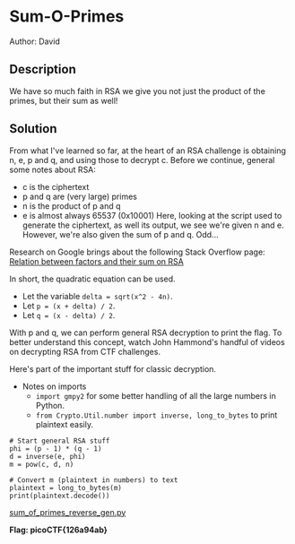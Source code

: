 # Sum-O-Primes

Author: David

## Description

We have so much faith in RSA we give you not just the product of the primes, but their sum as well!

## Solution

From what I've learned so far, at the heart of an RSA challenge is obtaining n, e, p and q, and using those to decrypt c.
Before we continue, general some notes about RSA:
* c is the ciphertext
* p and q are (very large) primes
* n is the product of p and q
* e is almost always 65537 (0x10001) 
Here, looking at the script used to generate the ciphertext, as well its output, we see we're given n and e. However, we're also given the sum of p and q. Odd...

Research on Google brings about the following Stack Overflow page:
[Relation between factors and their sum on RSA](https://crypto.stackexchange.com/questions/87308/relation-between-factors-and-their-sum-on-rsa)

In short, the quadratic equation can be used. 
* Let the variable `delta = sqrt(x^2 - 4n)`.
* Let `p = (x + delta) / 2`.
* Let `q = (x - delta) / 2`.

With p and q, we can perform general RSA decryption to print the flag. To better understand this concept, watch John Hammond's handful of videos on decrypting RSA from CTF challenges.

Here's part of the important stuff for classic decryption.

* Notes on imports
    * `import gmpy2` for some better handling of all the large numbers in Python.
    * `from Crypto.Util.number import inverse, long_to_bytes` to print plaintext easily.

```
# Start general RSA stuff
phi = (p - 1) * (q - 1)
d = inverse(e, phi)
m = pow(c, d, n)

# Convert m (plaintext in numbers) to text
plaintext = long_to_bytes(m)
print(plaintext.decode())
```
[sum_of_primes_reverse_gen.py](scripts/sum_of_primes_reverse_gen.py)

**Flag: picoCTF{126a94ab}**
